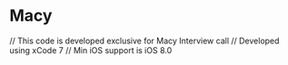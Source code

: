 # Macy

// This code is developed exclusive for Macy Interview call
// Developed using xCode 7
// Min iOS support is iOS 8.0